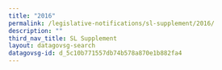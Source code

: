 ```yaml
---
title: "2016"
permalink: /legislative-notifications/sl-supplement/2016/
description: ""
third_nav_title: SL Supplement
layout: datagovsg-search
datagovsg-id: d_5c10b771557db74b578a870e1b882fa4
---
```

